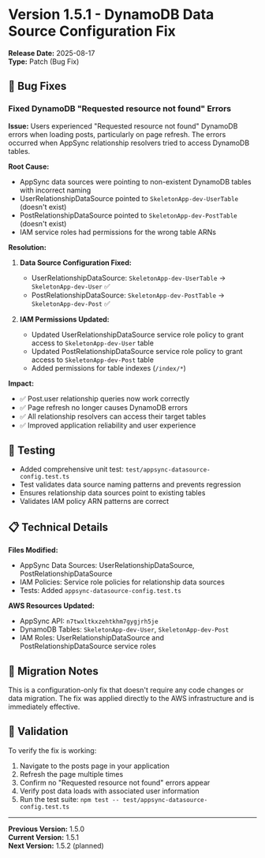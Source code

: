 # Version 1.5.1 - DynamoDB Data Source Configuration Fix

**Release Date:** 2025-08-17  
**Type:** Patch (Bug Fix)

## 🐛 Bug Fixes

### Fixed DynamoDB "Requested resource not found" Errors

**Issue:** Users experienced "Requested resource not found" DynamoDB errors when loading posts, particularly on page refresh. The errors occurred when AppSync relationship resolvers tried to access DynamoDB tables.

**Root Cause:** 
- AppSync data sources were pointing to non-existent DynamoDB tables with incorrect naming
- UserRelationshipDataSource pointed to `SkeletonApp-dev-UserTable` (doesn't exist)
- PostRelationshipDataSource pointed to `SkeletonApp-dev-PostTable` (doesn't exist)
- IAM service roles had permissions for the wrong table ARNs

**Resolution:**
1. **Data Source Configuration Fixed:**
   - UserRelationshipDataSource: `SkeletonApp-dev-UserTable` → `SkeletonApp-dev-User` ✅
   - PostRelationshipDataSource: `SkeletonApp-dev-PostTable` → `SkeletonApp-dev-Post` ✅

2. **IAM Permissions Updated:**
   - Updated UserRelationshipDataSource service role policy to grant access to `SkeletonApp-dev-User` table
   - Updated PostRelationshipDataSource service role policy to grant access to `SkeletonApp-dev-Post` table
   - Added permissions for table indexes (`/index/*`)

**Impact:**
- ✅ Post.user relationship queries now work correctly
- ✅ Page refresh no longer causes DynamoDB errors
- ✅ All relationship resolvers can access their target tables
- ✅ Improved application reliability and user experience

## 🧪 Testing

- Added comprehensive unit test: `test/appsync-datasource-config.test.ts`
- Test validates data source naming patterns and prevents regression
- Ensures relationship data sources point to existing tables
- Validates IAM policy ARN patterns are correct

## 📋 Technical Details

**Files Modified:**
- AppSync Data Sources: UserRelationshipDataSource, PostRelationshipDataSource
- IAM Policies: Service role policies for relationship data sources
- Tests: Added `appsync-datasource-config.test.ts`

**AWS Resources Updated:**
- AppSync API: `n7twxltkxzehtkhm7gygjrh5je`
- DynamoDB Tables: `SkeletonApp-dev-User`, `SkeletonApp-dev-Post`
- IAM Roles: UserRelationshipDataSource and PostRelationshipDataSource service roles

## 🔄 Migration Notes

This is a configuration-only fix that doesn't require any code changes or data migration. The fix was applied directly to the AWS infrastructure and is immediately effective.

## 🎯 Validation

To verify the fix is working:
1. Navigate to the posts page in your application
2. Refresh the page multiple times
3. Confirm no "Requested resource not found" errors appear
4. Verify post data loads with associated user information
5. Run the test suite: `npm test -- test/appsync-datasource-config.test.ts`

---

**Previous Version:** 1.5.0  
**Current Version:** 1.5.1  
**Next Version:** 1.5.2 (planned)
